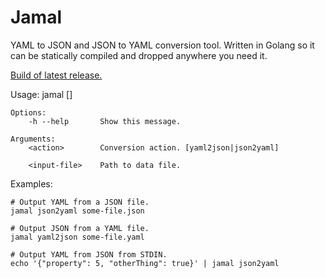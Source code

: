 Jamal
=====

YAML to JSON and JSON to YAML conversion tool. Written in Golang so it can be statically compiled and dropped anywhere you need it.

[Build of latest release.](https://github.com/quantumew/jamal/releases)


Usage:
        jamal <action> [<input-file>]

    Options:
        -h --help       Show this message.

    Arguments:
        <action>        Conversion action. [yaml2json|json2yaml]

        <input-file>    Path to data file.

Examples:

    # Output YAML from a JSON file.
    jamal json2yaml some-file.json

    # Output JSON from a YAML file.
    jamal yaml2json some-file.yaml

    # Output YAML from JSON from STDIN.
    echo '{"property": 5, "otherThing": true}' | jamal json2yaml
